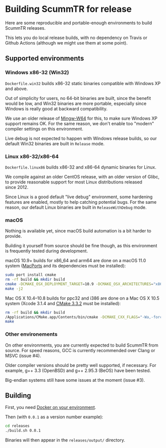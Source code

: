 # Building ScummTR for release

Here are some reproducible and portable-enough environments to build ScummTR releases.

This lets you do local release builds, with no dependency on Travis or Github Actions (although we might use them at some point).

## Supported environments

### Windows x86-32 (Win32)

`Dockerfile.win32` builds x86-32 static binaries compatible with Windows XP and above.

Out of simplicity for users, no 64-bit binaries are built, since the benefit would be low, and Win32 binaries are more portable, especially since Windows is really good at backward compatibility.

We use an older release of [Mingw-W64](http://mingw-w64.org) for this, to make sure Windows XP support remains OK. For the same reason, we don't enable too "modern" compiler settings on this environment.

Live debug is not expected to happen with Windows release builds, so our default Win32 binaries are built in `Release` mode.

### Linux x86-32/x86-64

`Dockerfile.linux86` builds x86-32 and x86-64 dynamic binaries for Linux.

We compile against an older CentOS release, with an older version of Glibc, to provide reasonable support for most Linux distributions released since 2012.

Since Linux is a good default "live debug" environment, some hardening features are enabled, mostly to help catching potential bugs. For the same reason, our default Linux binaries are built in `ReleaseWithDebug` mode.

### macOS

Nothing is available yet, since macOS build automation is a bit harder to provide.

Building it yourself from source should be fine though, as this environment is frequently tested during development.

macOS 10.9+ builds for x86\_64 and arm64 are done on a macOS 11.0 system ([MacPorts](https://www.macports.org/install.php) and its dependencies must be installed):

```sh
sudo port install cmake
rm -rf build && mkdir build
cmake -DCMAKE_OSX_DEPLOYMENT_TARGET=10.9 -DCMAKE_OSX_ARCHITECTURES="x86_64;arm64" ..
make -j2
```

Mac OS X 10.4–10.8 builds for ppc32 and i386 are done on a Mac OS X 10.5 system (Xcode 3.1.4 and [CMake 3.3.2](https://cmake.org/files/v3.3/cmake-3.3.2-Darwin-universal.dmg) must be installed):

```sh
rm -rf build && mkdir build
/Applications/CMake.app/Contents/bin/cmake -DCMAKE_CXX_FLAGS="-Wa,-force_cpusubtype_ALL" -DCMAKE_OSX_DEPLOYMENT_TARGET=10.4 -DCMAKE_OSX_ARCHITECTURES="ppc;i386" -DCOMPILER_SUPPORTS_HARDENING_FLAGS=0 ..
make
```

### Other environements

On other environments, you are currently expected to build ScummTR from source. For speed reasons, GCC is currently recommended over Clang or MSVC (issue #4).

Older compiler versions should be pretty well supported, if necessary. For example, g++ 3.3 (OpenBSD) and g++ 2.95.3 (BeOS) have been tested.

Big-endian systems still have some issues at the moment (issue #3).

## Building

First, you need [Docker on your environment](https://docs.docker.com/get-docker/).

Then (with `0.0.1` as a version number example):

```sh
cd releases
./build.sh 0.0.1
```

Binaries will then appear in the `releases/output/` directory.
